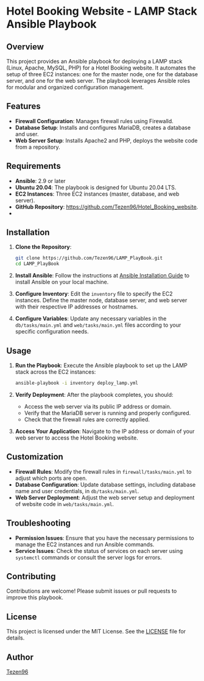 
# Hotel Booking Website - LAMP Stack Ansible Playbook

## Overview

This project provides an Ansible playbook for deploying a LAMP stack (Linux, Apache, MySQL, PHP) for a Hotel Booking website. It automates the setup of three EC2 instances: one for the master node, one for the database server, and one for the web server. The playbook leverages Ansible roles for modular and organized configuration management.

## Features

- **Firewall Configuration**: Manages firewall rules using Firewalld.
- **Database Setup**: Installs and configures MariaDB, creates a database and user.
- **Web Server Setup**: Installs Apache2 and PHP, deploys the website code from a repository.

## Requirements

- **Ansible**: 2.9 or later
- **Ubuntu 20.04**: The playbook is designed for Ubuntu 20.04 LTS.
- **EC2 Instances**: Three EC2 instances (master, database, and web server).
- **GitHub Repository**: https://github.com/Tezen96/Hotel_Booking_website.
- 

## Installation

1. **Clone the Repository**:
    ```bash
    git clone https://github.com/Tezen96/LAMP_PlayBook.git
    cd LAMP_PlayBook
    ```

2. **Install Ansible**:
    Follow the instructions at [Ansible Installation Guide](https://docs.ansible.com/ansible/latest/installation_guide/intro_installation.html) to install Ansible on your local machine.

3. **Configure Inventory**:
    Edit the `inventory` file to specify the EC2 instances. Define the master node, database server, and web server with their respective IP addresses or hostnames.

4. **Configure Variables**:
    Update any necessary variables in the `db/tasks/main.yml` and `web/tasks/main.yml` files according to your specific configuration needs.

## Usage

1. **Run the Playbook**:
    Execute the Ansible playbook to set up the LAMP stack across the EC2 instances:
    ```bash
    ansible-playbook -i inventory deploy_lamp.yml
    ```

2. **Verify Deployment**:
    After the playbook completes, you should:
    - Access the web server via its public IP address or domain.
    - Verify that the MariaDB server is running and properly configured.
    - Check that the firewall rules are correctly applied.

3. **Access Your Application**:
    Navigate to the IP address or domain of your web server to access the Hotel Booking website.

## Customization

- **Firewall Rules**: Modify the firewall rules in `firewall/tasks/main.yml` to adjust which ports are open.
- **Database Configuration**: Update database settings, including database name and user credentials, in `db/tasks/main.yml`.
- **Web Server Deployment**: Adjust the web server setup and deployment of website code in `web/tasks/main.yml`.

## Troubleshooting

- **Permission Issues**: Ensure that you have the necessary permissions to manage the EC2 instances and run Ansible commands.
- **Service Issues**: Check the status of services on each server using `systemctl` commands or consult the server logs for errors.

## Contributing

Contributions are welcome! Please submit issues or pull requests to improve this playbook.

## License

This project is licensed under the MIT License. See the [LICENSE](LICENSE) file for details.

## Author

[Tezen96](https://github.com/Tezen96)


